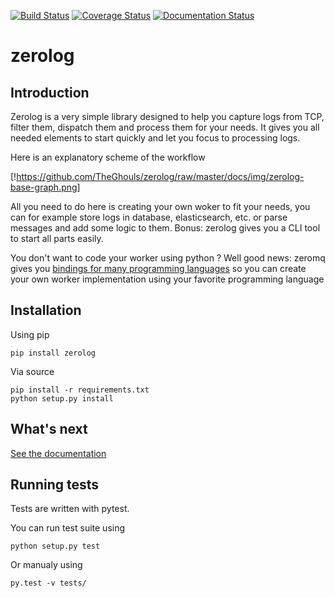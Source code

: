 [![Build Status](https://travis-ci.org/TheGhouls/zerolog.svg?branch=master)](https://travis-ci.org/TheGhouls/zerolog)
[![Coverage Status](https://coveralls.io/repos/github/TheGhouls/zerolog/badge.svg?branch=master)](https://coveralls.io/github/TheGhouls/zerolog?branch=master)
[![Documentation Status](https://readthedocs.org/projects/zerolog/badge/?version=latest)](http://zerolog.readthedocs.io/en/latest/?badge=latest)

# zerolog

## Introduction

Zerolog is a very simple library designed to help you capture logs from TCP, filter them, dispatch them and process them for your needs.
It gives you all needed elements to start quickly and let you focus to processing logs.

Here is an explanatory scheme of the workflow

[!https://github.com/TheGhouls/zerolog/raw/master/docs/img/zerolog-base-graph.png]

All you need to do here is creating your own woker to fit your needs, you can for example store logs in database, elasticsearch, etc. or parse messages and add some logic to them.
Bonus: zerolog gives you a CLI tool to start all parts easily.

You don't want to code your worker using python ? Well good news: zeromq gives you [bindings for many programming languages](http://zeromq.org/bindings:_start) so you can create your own worker implementation using your favorite programming language

## Installation

Using pip

```
pip install zerolog
```

Via source

```
pip install -r requirements.txt
python setup.py install
```

## What's next

[See the documentation](http://zerolog.readthedocs.io/en/latest/?badge=latest)

## Running tests

Tests are written with pytest.

You can run test suite using 


```
python setup.py test
```

Or manualy using 


```
py.test -v tests/
```
